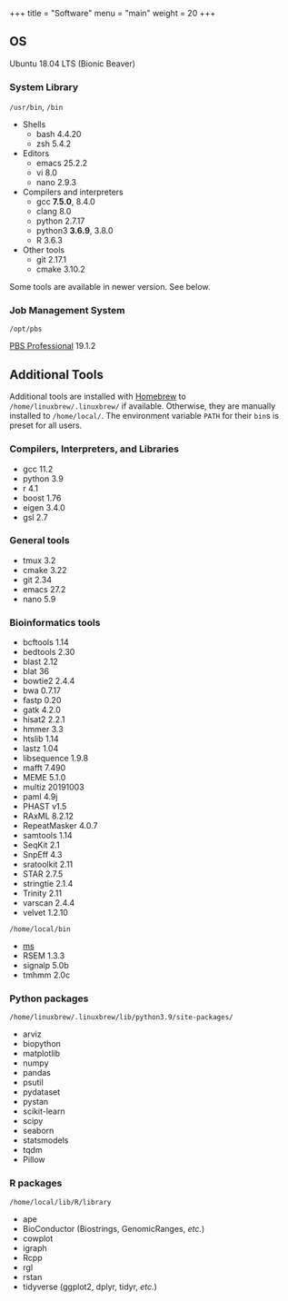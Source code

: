+++
title = "Software"
menu = "main"
weight = 20
+++

## OS

Ubuntu 18.04 LTS (Bionic Beaver)

### System Library

`/usr/bin`, `/bin`

- Shells
    - bash 4.4.20
    - zsh 5.4.2
- Editors
    - emacs 25.2.2
    - vi 8.0
    - nano 2.9.3
- Compilers and interpreters
    - gcc **7.5.0**, 8.4.0
    - clang 8.0
    - python 2.7.17
    - python3 **3.6.9**, 3.8.0
    - R 3.6.3
- Other tools
    - git 2.17.1
    - cmake 3.10.2

Some tools are available in newer version. See below.

### Job Management System

`/opt/pbs`

[PBS Professional](https://pbspro.org/) 19.1.2


## Additional Tools

Additional tools are installed with [Homebrew](https://docs.brew.sh/)
to `/home/linuxbrew/.linuxbrew/` if available.
Otherwise, they are manually installed to `/home/local/`.
The environment variable `PATH` for their `bin`s is preset for all users.

### Compilers, Interpreters, and Libraries

- gcc 11.2
- python 3.9
- r 4.1
- boost 1.76
- eigen 3.4.0
- gsl 2.7

### General tools

- tmux 3.2
- cmake 3.22
- git 2.34
- emacs 27.2
- nano 5.9

### Bioinformatics tools

- bcftools 1.14
- bedtools 2.30
- blast 2.12
- blat 36
- bowtie2 2.4.4
- bwa 0.7.17
- fastp 0.20
- gatk 4.2.0
- hisat2 2.2.1
- hmmer 3.3
- htslib 1.14
- lastz 1.04
- libsequence 1.9.8
- mafft 7.490
- MEME 5.1.0
- multiz 20191003
- paml 4.9j
- PHAST v1.5
- RAxML 8.2.12
- RepeatMasker 4.0.7
- samtools 1.14
- SeqKit 2.1
- SnpEff 4.3
- sratoolkit 2.11
- STAR 2.7.5
- stringtie 2.1.4
- Trinity 2.11
- varscan 2.4.4
- velvet 1.2.10

`/home/local/bin`

- [ms](http://home.uchicago.edu/~rhudson1/source/mksamples.html)
- RSEM 1.3.3
- signalp 5.0b
- tmhmm 2.0c


### Python packages

`/home/linuxbrew/.linuxbrew/lib/python3.9/site-packages/`

- arviz
- biopython
- matplotlib
- numpy
- pandas
- psutil
- pydataset
- pystan
- scikit-learn
- scipy
- seaborn
- statsmodels
- tqdm
- Pillow

### R packages

`/home/local/lib/R/library`

- ape
- BioConductor (Biostrings, GenomicRanges, *etc.*)
- cowplot
- igraph
- Rcpp
- rgl
- rstan
- tidyverse (ggplot2, dplyr, tidyr, *etc.*)

